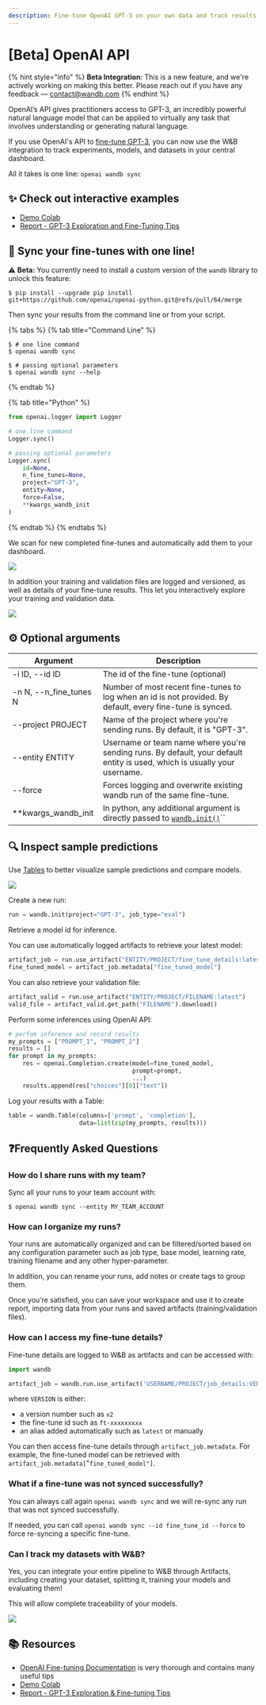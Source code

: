 ```yaml
---
description: Fine-tune OpenAI GPT-3 on your own data and track results with W&B
---
```


# \[Beta] OpenAI API

{% hint style="info" %}
**Beta Integration**: This is a new feature, and we're actively working on making this better. Please reach out if you have any feedback — contact@wandb.com
{% endhint %}

OpenAI’s API gives practitioners access to GPT-3, an incredibly powerful natural language model that can be applied to virtually any task that involves understanding or generating natural language.

If you use OpenAI's API to [fine-tune GPT-3](https://beta.openai.com/docs/guides/fine-tuning), you can now use the W\&B integration to track experiments, models, and datasets in your central dashboard.

All it takes is one line: `openai wandb sync`

## :sparkles: Check out interactive examples

* [Demo Colab](http://wandb.me/openai-colab)
* [Report - GPT-3 Exploration and Fine-Tuning Tips](http://wandb.me/openai-report)

## :tada: Sync your fine-tunes with one line!

:warning: **Beta:** You currently need to install a custom version of the `wandb` library to unlock this feature:

```shell-session
$ pip install --upgrade pip install git+https://github.com/openai/openai-python.git@refs/pull/64/merge
```

Then sync your results from the command line or from your script.

{% tabs %}
{% tab title="Command Line" %}
```shell-session
$ # one line command
$ openai wandb sync

$ # passing optional parameters
$ openai wandb sync --help
```
{% endtab %}

{% tab title="Python" %}
```python
from openai.logger import Logger

# one line command
Logger.sync()

# passing optional parameters
Logger.sync(
    id=None,
    n_fine_tunes=None,
    project="GPT-3",
    entity=None,
    force=False,
    **kwargs_wandb_init
)
```
{% endtab %}
{% endtabs %}

We scan for new completed fine-tunes and automatically add them to your dashboard.

![](<../../../.gitbook/assets/image (168).png>)

In addition your training and validation files are logged and versioned, as well as details of your fine-tune results. This let you interactively explore your training and validation data.

![](<../../../.gitbook/assets/image (167).png>)

## :gear: Optional arguments

| Argument                 | Description                                                                                                               |
| ------------------------ | ------------------------------------------------------------------------------------------------------------------------- |
| -i ID, --id ID           | The id of the fine-tune (optional)                                                                                        |
| -n N, --n\_fine\_tunes N | Number of most recent fine-tunes to log when an id is not provided. By default, every fine-tune is synced.                |
| --project PROJECT        | Name of the project where you're sending runs. By default, it is "GPT-3".                                                 |
| --entity ENTITY          | Username or team name where you're sending runs. By default, your default entity is used, which is usually your username. |
| --force                  | Forces logging and overwrite existing wandb run of the same fine-tune.                                                    |
| \*\*kwargs\_wandb\_init  | In python, any additional argument is directly passed to [`wandb.init()`](../../../ref/python/init.md)``                  |

## 🔍 Inspect sample predictions

Use [Tables](../../data-vis/) to better visualize sample predictions and compare models.

![](<../../../.gitbook/assets/image (161) (1).png>)

Create a new run:

```python
run = wandb.init(project="GPT-3", job_type="eval")
```

Retrieve a model id for inference.

You can use automatically logged artifacts to retrieve your latest model:

```python
artifact_job = run.use_artifact("ENTITY/PROJECT/fine_tune_details:latest")
fine_tuned_model = artifact_job.metadata["fine_tuned_model"]
```

You can also retrieve your validation file:

```python
artifact_valid = run.use_artifact("ENTITY/PROJECT/FILENAME:latest")
valid_file = artifact_valid.get_path("FILENAME").download()
```

Perform some inferences using OpenAI API:

```python
# perfom inference and record results
my_prompts = ["PROMPT_1", "PROMPT_2"]
results = []
for prompt in my_prompts:
    res = openai.Completion.create(model=fine_tuned_model,
                                   prompt=prompt,
                                   ...)
    results.append(res["choices"][0]["text"])
```

Log your results with a Table:

```python
table = wandb.Table(columns=['prompt', 'completion'],
                    data=list(zip(my_prompts, results)))
```

## :question:Frequently Asked Questions

### How do I share runs with my team?

Sync all your runs to your team account with:

```shell-session
$ openai wandb sync --entity MY_TEAM_ACCOUNT
```

### How can I organize my runs?

Your runs are automatically organized and can be filtered/sorted based on any configuration parameter such as job type, base model, learning rate, training filename and any other hyper-parameter.

In addition, you can rename your runs, add notes or create tags to group them.

Once you’re satisfied, you can save your workspace and use it to create report, importing data from your runs and saved artifacts (training/validation files).

### How can I access my fine-tune details?

Fine-tune details are logged to W\&B as artifacts and can be accessed with:

```python
import wandb

artifact_job = wandb.run.use_artifact('USERNAME/PROJECT/job_details:VERSION')
```

&#x20;where `VERSION` is either:

* a version number such as `v2`
* the fine-tune id such as `ft-xxxxxxxxx`
* an alias added automatically such as `latest` or manually

You can then access fine-tune details through `artifact_job.metadata`. For example, the fine-tuned model can be retrieved with `artifact_job.metadata[`"`fine_tuned_model"]`.

### What if a fine-tune was not synced successfully?

You can always call again `openai wandb sync` and we will re-sync any run that was not synced successfully.

If needed, you can call `openai wandb sync --id fine_tune_id --force` to force re-syncing a specific fine-tune.

### Can I track my datasets with W\&B?

Yes, you can integrate your entire pipeline to W\&B through Artifacts, including creating your dataset, splitting it, training your models and evaluating them!

This will allow complete traceability of your models.

![](<../../../.gitbook/assets/image (165).png>)

## :books: Resources

* [OpenAI Fine-tuning Documentation](https://beta.openai.com/docs/guides/fine-tuning) is very thorough and contains many useful tips
* [Demo Colab](http://wandb.me/openai-colab)
* [Report - GPT-3 Exploration & Fine-tuning Tips](http://wandb.me/openai-report)
